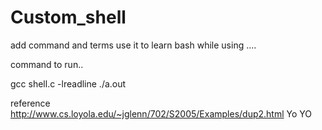 # Custom_shell

add command and terms use it to learn bash while using ....

command to run..

 gcc shell.c -lreadline
./a.out

reference http://www.cs.loyola.edu/~jglenn/702/S2005/Examples/dup2.html
 Yo YO 
